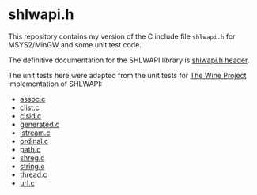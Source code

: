 # shlwapi.h 

This repository contains my version of the C include file `shlwapi.h` for MSYS2/MinGW and some unit test code.

The definitive documentation for the SHLWAPI library is [shlwapi.h header](https://docs.microsoft.com/en-us/windows/win32/api/shlwapi/).

The unit tests here were adapted from the unit tests for [The Wine Project](https://www.winehq.org/) implementation of SHLWAPI:

  * [assoc.c](https://source.winehq.org/source/dlls/shlwapi/assoc.c)
  * [clist.c](https://source.winehq.org/source/dlls/shlwapi/clist.c)
  * [clsid.c](https://source.winehq.org/source/dlls/shlwapi/clsid.c)
  * [generated.c](https://source.winehq.org/source/dlls/shlwapi/generated.c)
  * [istream.c](https://source.winehq.org/source/dlls/shlwapi/istream.c)
  * [ordinal.c](https://source.winehq.org/source/dlls/shlwapi/ordinal.c)
  * [path.c](https://source.winehq.org/source/dlls/shlwapi/path.c)
  * [shreg.c](https://source.winehq.org/source/dlls/shlwapi/shreg.c)
  * [string.c](https://source.winehq.org/source/dlls/shlwapi/string.c)
  * [thread.c](https://source.winehq.org/source/dlls/shlwapi/thread.c)
  * [url.c](https://source.winehq.org/source/dlls/shlwapi/url.c)

